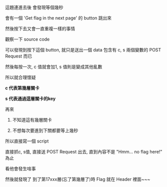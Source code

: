 這題連進去後 會發現等個幾秒 

會有一個 'Get flag in the next page' 的 button 跳出來

然後按下去又會一直重複一樣的事情

觀察一下 source code

可以發現到按下這個 button, 就只是送出一個 data 包含有 c, s 兩個變數的 POST Request 而已

然後每按一次, c 值就會加1, s 值則是變成其他亂數

所以就合理懷疑

**c 代表第幾層關卡**

**s 代表通過這層關卡的key**

再來

1. 不知道這有幾層關卡

2. 不想每次要進到下關都要等上幾秒

所以直接寫一個 script

直接抓c, s值, 直接送 POST Request 出去, 直到內容不是 "Hmm... no flag here!" 為止

看他會發生啥事

然後就發現了 到了第17xxx層(忘了第幾層了)時 Flag 就在 Header 裡面~~~

